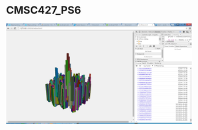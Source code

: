 # CMSC427_PS6

![alt tag](https://raw.githubusercontent.com/jamwjam/CMSC427_PS6/gh-pages/snapshots/snapshot1.PNG)
